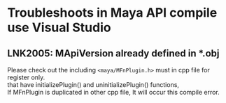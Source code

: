 # Troubleshoots in Maya API compile use Visual Studio

## LNK2005: MApiVersion already defined in *.obj

Please check out the including `<maya/MFnPlugin.h>` must in cpp file for register only.</br>
that have initializePlugin() and uninitializePlugin() functions,</br>
If MFnPlugin is duplicated in other cpp file, It will occur this compile error.
